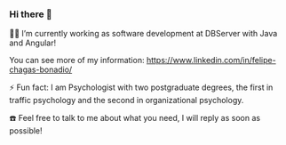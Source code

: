 ### Hi there 👋

<!--
**felipebonadio/felipebonadio** is a ✨ _special_ ✨ repository because its `README.md` (this file) appears on your GitHub profile.

Here are some ideas to get you started:

- 🔭 I’m currently working on ...
- 🌱 I’m currently learning ...
- 👯 I’m looking to collaborate on ...
- 🤔 I’m looking for help with ...
- 💬 Ask me about ...
- 📫 How to reach me: ...
- 😄 Pronouns: ...
- ⚡ Fun fact: ...
-->

:man_student: I’m currently working as software development at DBServer with Java and Angular! 

You can see more of my information: https://www.linkedin.com/in/felipe-chagas-bonadio/

⚡ Fun fact: I am Psychologist with two postgraduate degrees, the first in traffic psychology and the second in organizational psychology.

:telephone: Feel free to talk to me about what you need, I will reply as soon as possible!
